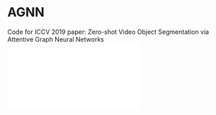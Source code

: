 # AGNN
Code for ICCV 2019 paper: Zero-shot Video Object Segmentation via Attentive Graph Neural Networks
![](../master/framework.pdf)

